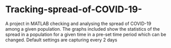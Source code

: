 # Tracking-spread-of-COVID-19-
A project in MATLAB checking and analysing the spread of COVID-19 among a given population. The graphs included show the statistics of the spread in a population for a given time in a pre-set time period which can be changed. Default settings are capturing every 2 days  

